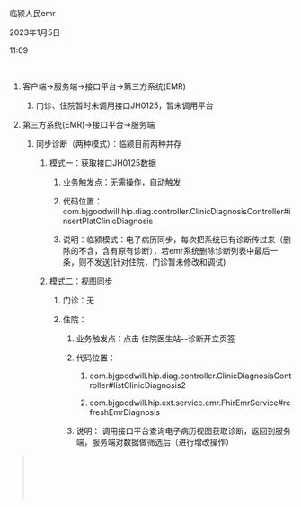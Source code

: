临颍人民emr

2023年1月5日

11:09

 

1.  客户端-\>服务端-\>接口平台-\>第三方系统(EMR)

    1.  门诊、住院暂时未调用接口JH0125，暂未调用平台

2.  第三方系统(EMR)-\>接口平台-\>服务端

    1.  同步诊断（两种模式）：临颍目前两种并存

        1.  模式一：获取接口JH0125数据

            1.  业务触发点：无需操作，自动触发

            2.  代码位置：com.bjgoodwill.hip.diag.controller.ClinicDiagnosisController#insertPlatClinicDiagnosis

            3.  说明：临颍模式：电子病历同步，每次把系统已有诊断传过来（删除的不含，含有原有诊断），若emr系统删除诊断列表中最后一条，则不发送(针对住院，门诊暂未修改和调试)

        2.  模式二：视图同步

            1.  门诊：无

            2.  住院：

                1.  业务触发点：点击 住院医生站\--诊断开立页签

                2.  代码位置：

                    1.  com.bjgoodwill.hip.diag.controller.ClinicDiagnosisController#listClinicDiagnosis2

                    2.  com.bjgoodwill.hip.ext.service.emr.FhirEmrService#refreshEmrDiagnosis

                3.  说明： 调用接口平台查询电子病历视图获取诊断，返回到服务端，服务端对数据做筛选后（进行增改操作）

>  
>
>  
>
>  
